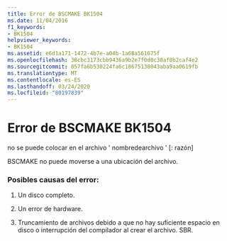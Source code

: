 ```yaml
---
title: Error de BSCMAKE BK1504
ms.date: 11/04/2016
f1_keywords:
- BK1504
helpviewer_keywords:
- BK1504
ms.assetid: e6d1a171-1472-4b7e-a04b-1a68a561675f
ms.openlocfilehash: 38cbc3173cbb9436a9b2e7f0d0c38af0b2caf4e2
ms.sourcegitcommit: 857fa6b530224fa6c18675138043aba9aa0619fb
ms.translationtype: MT
ms.contentlocale: es-ES
ms.lasthandoff: 03/24/2020
ms.locfileid: "80197839"
---
```

# <a name="bscmake-error-bk1504"></a>Error de BSCMAKE BK1504

no se puede colocar en el archivo ' nombredearchivo ' [: razón]

BSCMAKE no puede moverse a una ubicación del archivo.

### <a name="to-fix-by-checking-the-following-possible-causes"></a>Posibles causas del error:

1. Un disco completo.

1. Un error de hardware.

1. Truncamiento de archivos debido a que no hay suficiente espacio en disco o interrupción del compilador al crear el archivo. SBR.
